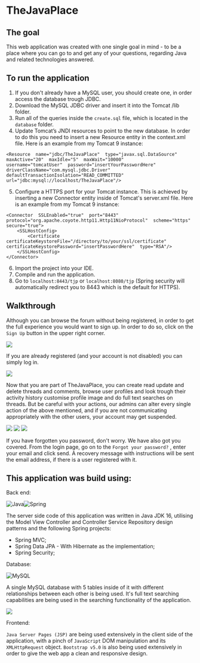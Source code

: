 # TheJavaPlace


## The goal
This web application was created with one single goal in mind - to be a place where you can go to and get any of your questions, regarding Java and related technologies answered.

## To run the application
1. If you don't already have a MySQL user, you should create one, in order access the database trough JDBC.
2. Download the MySQL JDBC driver and insert it into the Tomcat /lib folder.
3. Run all of the queries inside the `create.sql` file, which is located in the `database` folder.
4. Update Tomcat’s JNDI resources to point to the new database. In order to do this you need to insert a new Resource entity in the context.xml file. Here is an example from my Tomcat 9 instance:
 ```
 <Resource  name="jdbc/TheJavaPlace"  type="javax.sql.DataSource"
maxActive="20"  maxIdle="5"  maxWait="10000"
username="tomcatUser"  password="insertYourPasswordHere"
driverClassName="com.mysql.jdbc.Driver"
defaultTransactionIsolation="READ_COMMITTED"
url="jdbc:mysql://localhost/TheJavaPlace"/>
 ```
5. Configure a HTTPS port for your Tomcat instance. This is achieved by inserting a new Connector entity inside of Tomcat's server.xml file. Here is an example from my Tomcat 9 instance:
```
<Connector  SSLEnabled="true"  port="8443"  protocol="org.apache.coyote.http11.Http11NioProtocol"  scheme="https"  secure="true">
	<SSLHostConfig>
		<Certificate certificateKeystoreFile="/directory/to/your/ssl/certificate"  certificateKeystorePassword="insertPasswordHere"  type="RSA"/>
	</SSLHostConfig>
</Connector>
```

6. Import the project into your IDE.
7. Compile and run the application.
8. Go to `localhost:8443/tjp` or `localhost:8080/tjp` (Spring security will automatically redirect you to 8443 which is the default for HTTPS).

## Walkthrough

Although you can browse the forum without being registered, in order to get the full experience you would want to sign up. In order to do so, click on the `Sign Up` button in the upper right corner.


![](https://i.imgur.com/KDrgaXc.png)

If you are already registered (and your account is not disabled) you can simply log in.


![](https://i.imgur.com/gw0sWCf.png)

Now that you are part of TheJavaPlace, you can create read update and delete threads and comments, browse user profiles and look trough their activity history customise profile image and do full text searches on threads. But be careful with your actions, our admins can alter every single action of the above mentioned, and if you are not communicating appropriately with the other users, your account may get suspended. 

![](https://i.imgur.com/hiZVWvM.png)
![](https://i.imgur.com/QMQTbBj.png)
![](https://i.imgur.com/9vN98HK.png)

If you have forgotten you password, don't worry. We have also got you covered. From the login page, go on to the `Forgot your password?` , enter your email and click send. A recovery message with instructions will be sent the email address, if there is a user registered with it. 

## This application was build using:

Back end:

![Java](https://img.shields.io/badge/java-%23ED8B00.svg?style=for-the-badge&logo=java&logoColor=white)![Spring](https://img.shields.io/badge/spring-%236DB33F.svg?style=for-the-badge&logo=spring&logoColor=white)

The server side code of this application was written in Java JDK 16, utilising the Model View Controller and Controller Service Repository design patterns and the following Spring projects:
- Spring MVC;
- Spring Data JPA - With Hibernate as the implementation;
- Spring Security;

Database:

![MySQL](https://img.shields.io/badge/mysql-%2300f.svg?style=for-the-badge&logo=mysql&logoColor=white)

A single MySQL database with 5 tables inside of it with different relationships between each other is being used. It's full text searching capabilities are being used in the searching functionality of the application. 



![](https://i.imgur.com/BfbdpSV.png)


Frontend:

`Java Server Pages (JSP)` are being used extensively in the client side of the application, with a pinch of `JavaScript` DOM manipulation and its `XMLHttpRequest` object. `Bootstrap v5.0` is also being used extensively in order to give the web app a clean and responsive design. 